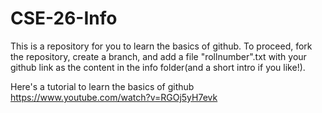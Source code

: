 # CSE-26-Info

This is a repository for you to learn the basics of github. To proceed, fork the repository, create a branch, and add a file "rollnumber".txt with your github link as the content in the info folder(and a short intro if you like!).

Here's a tutorial to learn the basics of github https://www.youtube.com/watch?v=RGOj5yH7evk
